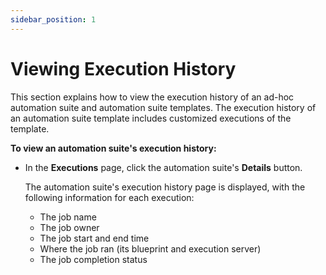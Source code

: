 ```yaml
---
sidebar_position: 1
---
```


# Viewing Execution History

This section explains how to view the execution history of an ad-hoc automation suite and automation suite templates. The execution history of an automation suite template includes customized executions of the template.

**To view an automation suite's execution history:**

- In the **Executions** page, click the automation suite's **Details** button.
    
    The automation suite's execution history page is displayed, with the following information for each execution:
    
  - The job name
  - The job owner
  - The job start and end time
  - Where the job ran (its blueprint and execution server)
  - The job completion status